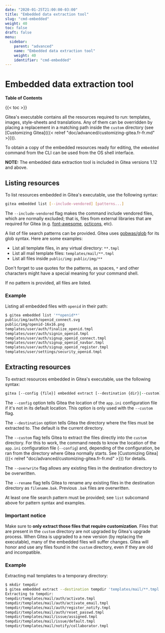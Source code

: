 ```yaml
---
date: "2020-01-25T21:00:00-03:00"
title: "Embedded data extraction tool"
slug: "cmd-embedded"
weight: 40
toc: false
draft: false
menu:
  sidebar:
    parent: "advanced"
    name: "Embedded data extraction tool"
    weight: 40
    identifier: "cmd-embedded"
---
```


# Embedded data extraction tool

**Table of Contents**

{{< toc >}}

Gitea's executable contains all the resources required to run: templates, images, style-sheets
and translations. Any of them can be overridden by placing a replacement in a matching path
inside the `custom` directory (see [Customizing Gitea]({{< relref "doc/advanced/customizing-gitea.fr-fr.md" >}})).

To obtain a copy of the embedded resources ready for editing, the `embedded` command from the CLI
can be used from the OS shell interface.

**NOTE:** The embedded data extraction tool is included in Gitea versions 1.12 and above.

## Listing resources

To list resources embedded in Gitea's executable, use the following syntax:

```sh
gitea embedded list [--include-vendored] [patterns...]
```

The `--include-vendored` flag makes the command include vendored files, which are
normally excluded; that is, files from external libraries that are required for Gitea
(e.g. [font-awesome](https://fontawesome.com/), [octicons](https://octicons.github.com/), etc).

A list of file search patterns can be provided. Gitea uses [gobwas/glob](https://github.com/gobwas/glob)
for its glob syntax. Here are some examples:

- List all template files, in any virtual directory: `**.tmpl`
- List all mail template files: `templates/mail/**.tmpl`
- List all files inside `public/img`: `public/img/**`

Don't forget to use quotes for the patterns, as spaces, `*` and other characters might have
a special meaning for your command shell.

If no pattern is provided, all files are listed.

### Example

Listing all embedded files with `openid` in their path:

```sh
$ gitea embedded list '**openid**'
public/img/auth/openid_connect.svg
public/img/openid-16x16.png
templates/user/auth/finalize_openid.tmpl
templates/user/auth/signin_openid.tmpl
templates/user/auth/signup_openid_connect.tmpl
templates/user/auth/signup_openid_navbar.tmpl
templates/user/auth/signup_openid_register.tmpl
templates/user/settings/security_openid.tmpl
```

## Extracting resources

To extract resources embedded in Gitea's executable, use the following syntax:

```sh
gitea [--config {file}] embedded extract [--destination {dir}|--custom] [--overwrite|--rename] [--include-vendored] {patterns...}
```

The `--config` option tells Gitea the location of the `app.ini` configuration file if
it's not in its default location. This option is only used with the `--custom` flag.

The `--destination` option tells Gitea the directory where the files must be extracted to.
The default is the current directory.

The `--custom` flag tells Gitea to extract the files directly into the `custom` directory.
For this to work, the command needs to know the location of the `app.ini` configuration
file (`--config`) and, depending of the configuration, be ran from the directory where
Gitea normally starts. See [Customizing Gitea]({{< relref "doc/advanced/customizing-gitea.fr-fr.md" >}}) for details.

The `--overwrite` flag allows any existing files in the destination directory to be overwritten.

The `--rename` flag tells Gitea to rename any existing files in the destination directory
as `filename.bak`. Previous `.bak` files are overwritten.

At least one file search pattern must be provided; see `list` subcomand above for pattern
syntax and examples.

### Important notice

Make sure to **only extract those files that require customization**. Files that
are present in the `custom` directory are not upgraded by Gitea's upgrade process.
When Gitea is upgraded to a new version (by replacing the executable), many of the
embedded files will suffer changes. Gitea will honor and use any files found
in the `custom` directory, even if they are old and incompatible.

### Example

Extracting mail templates to a temporary directory:

```sh
$ mkdir tempdir
$ gitea embedded extract --destination tempdir 'templates/mail/**.tmpl'
Extracting to tempdir:
tempdir/templates/mail/auth/activate.tmpl
tempdir/templates/mail/auth/activate_email.tmpl
tempdir/templates/mail/auth/register_notify.tmpl
tempdir/templates/mail/auth/reset_passwd.tmpl
tempdir/templates/mail/issue/assigned.tmpl
tempdir/templates/mail/issue/default.tmpl
tempdir/templates/mail/notify/collaborator.tmpl
```
